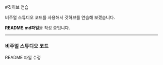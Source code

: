 #깃허브 연습

비주얼 스튜디오 코드를 사용해서 깃허브를 연습해 보겠습니다.



**README.md파일**을 작성 중입니다.

----------------------------------

### 비주얼 스튜디오 코드

README 파일 수정